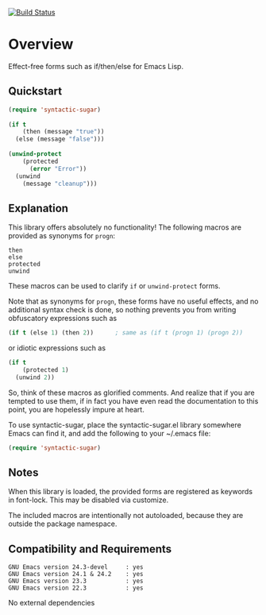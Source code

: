 [![Build Status](https://secure.travis-ci.org/rolandwalker/syntactic-sugar.png?branch=master)](http://travis-ci.org/rolandwalker/syntactic-sugar)

Overview
========

Effect-free forms such as if/then/else for Emacs Lisp.

Quickstart
----------

```lisp
(require 'syntactic-sugar)
 
(if t
    (then (message "true"))
  (else (message "false")))
 
(unwind-protect
    (protected
      (error "Error"))
  (unwind
    (message "cleanup")))
```

Explanation
-----------

This library offers absolutely no functionality!  The following
macros are provided as synonyms for `progn`:

	then
	else
	protected
	unwind

These macros can be used to clarify `if` or `unwind-protect` forms.

Note that as synonyms for `progn`, these forms have no useful
effects, and no additional syntax check is done, so nothing
prevents you from writing obfuscatory expressions such as

```lisp
(if t (else 1) (then 2))      ; same as (if t (progn 1) (progn 2))
```

or idiotic expressions such as

```lisp
(if t
    (protected 1)
  (unwind 2))
```

So, think of these macros as glorified comments.  And realize that
if you are tempted to use them, if in fact you have even read the
documentation to this point, you are hopelessly impure at heart.

To use syntactic-sugar, place the syntactic-sugar.el library somewhere
Emacs can find it, and add the following to your ~/.emacs file:

```lisp
(require 'syntactic-sugar)
```

Notes
-----

When this library is loaded, the provided forms are registered as
keywords in font-lock.  This may be disabled via customize.

The included macros are intentionally not autoloaded, because they
are outside the package namespace.

Compatibility and Requirements
------------------------------

	GNU Emacs version 24.3-devel     : yes
	GNU Emacs version 24.1 & 24.2    : yes
	GNU Emacs version 23.3           : yes
	GNU Emacs version 22.3           : yes

No external dependencies
